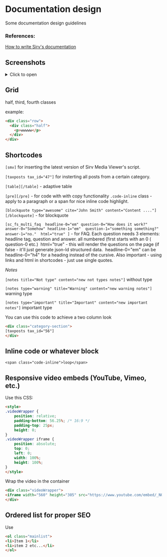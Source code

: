 # Documentation design
Some documentation design guidelines

### References:
[How to write Sirv's documentation](/content/documentation.html)

## Screenshots

<details>
  <summary>Click to open</summary>
Font used for screenshots: ShadowsIntoLight Sirv font.ttf
[font](https://3.basecamp.com/3562099/blobs/84ed75d4-fc1c-11e7-8449-ecf4bbcece28/download/ShadowsIntoLight%20Sirv%20font.ttf)

Arrows used for screenshots:

![alt text](https://sirv.sirv.com/blue-arrow-1.png?w=60)

    https://sirv.sirv.com/blue-arrow-1.png


----------
![alt text](https://sirv.sirv.com/blue-arrow-2.png?w=40)

    https://sirv.sirv.com/blue-arrow-2.png

----------
![alt text](https://sirv.sirv.com/blue-arrow-3.png?w=60)

    https://sirv.sirv.com/blue-arrow-3.png
----------

![alt text](https://sirv.sirv.com/website/screenshots/arrows/a_blue.png?w=60)

    https://sirv.sirv.com/website/screenshots/arrows/a_blue.png
----------

![alt text](https://sirv.sirv.com/website/screenshots/arrows/a.png?w=60)

    https://sirv.sirv.com/website/screenshots/arrows/a.png
----------

![alt text](https://sirv.sirv.com/website/screenshots/arrows/b_blue.png?w=60)

    https://sirv.sirv.com/website/screenshots/arrows/b_blue.png
----------

![alt text](https://sirv.sirv.com/website/screenshots/arrows/b.png?w=60)

    https://sirv.sirv.com/website/screenshots/arrows/b.png
----------

![alt text](https://sirv.sirv.com/website/screenshots/arrows/c_blue.png?w=60)

    https://sirv.sirv.com/website/screenshots/arrows/c_blue.png
----------

![alt text](https://sirv.sirv.com/website/screenshots/arrows/c.png?w=60)

    https://sirv.sirv.com/website/screenshots/arrows/c.png
----------

![alt text](https://sirv.sirv.com/website/screenshots/arrows/d_blue.png?w=60)

    https://sirv.sirv.com/website/screenshots/arrows/d_blue.png
----------

![alt text](https://sirv.sirv.com/website/screenshots/arrows/d.png?w=60)

    https://sirv.sirv.com/website/screenshots/arrows/d.png
----------

![alt text](https://sirv.sirv.com/website/screenshots/arrows/e_blue.png?w=60)

    https://sirv.sirv.com/website/screenshots/arrows/e_blue.png
----------

![alt text](https://sirv.sirv.com/website/screenshots/arrows/e.png?w=60)

    https://sirv.sirv.com/website/screenshots/arrows/e.png
----------

![alt text](https://sirv.sirv.com/website/screenshots/arrows/f_blue.png?w=60)

    https://sirv.sirv.com/website/screenshots/arrows/f_blue.png
----------

![alt text](https://sirv.sirv.com/website/screenshots/arrows/f.png?w=60)

    https://sirv.sirv.com/website/screenshots/arrows/f.png
----------

![alt text](https://sirv.sirv.com/website/screenshots/arrows/g_blue.png?w=60)

    https://sirv.sirv.com/website/screenshots/arrows/g_blue.png
----------

![alt text](https://sirv.sirv.com/website/screenshots/arrows/g.png?w=60)

    https://sirv.sirv.com/website/screenshots/arrows/g.png
----------

![alt text](https://sirv.sirv.com/website/screenshots/arrows/h_blue.png?w=60)

    https://sirv.sirv.com/website/screenshots/arrows/h_blue.png
----------

![alt text](https://sirv.sirv.com/website/screenshots/arrows/h.png?w=60)

    https://sirv.sirv.com/website/screenshots/arrows/h.png
----------

![alt text](https://sirv.sirv.com/website/screenshots/arrows/k_blue.png?w=60)

    https://sirv.sirv.com/website/screenshots/arrows/k_blue.png
----------

![alt text](https://sirv.sirv.com/website/screenshots/arrows/k.png?w=60)

    https://sirv.sirv.com/website/screenshots/arrows/k.png
----------

![alt text](https://sirv.sirv.com/website/screenshots/arrows/l_blue.png?w=60)

    https://sirv.sirv.com/website/screenshots/arrows/l_blue.png
----------

![alt text](https://sirv.sirv.com/website/screenshots/arrows/l.png?w=60)

    https://sirv.sirv.com/website/screenshots/arrows/l.png


### Colours of arrows/text in screenshots:


**Blue**: <span style="color:#317bba">#317bba</span>

**Red**: <span style="color:#c42734">#c42734</span>

Example screenshots:

![alt text](https://sirv-cdn.sirv.com/Style%20Guide/screenshot1.png)



![alt text](https://sirv-cdn.sirv.com/Style%20Guide/screenshot2.png)

Screenshots should be saved using a unique and descriptive name (with suitable keywords) and uploaded to this folder of the sirv account:

[https://my.sirv.com/#/browse/website/screenshots](https://my.sirv.com/#/browse/website/screenshots)

Lists in the documentation should be numerated in  and with proper HTML markup (ol tag):
1. Create an account.
2. Upload the images.
3. Create a spin.
etc.

</details>

## Grid
half, third, fourth classes

example:

```html
<div class="row">
  <div class="half">
    <p>wwwww</p>
  </div>
</div>
```


## Shortcodes
`[smv]` for inserting the latest version of Sirv Media Viewer's script.

`[taxposts tax_id="47"]` for insterting all posts from a certain category.

`[table][/table]` - adaptive table

`[pre][/pre]` - for code with with copy functionality
`.code-inline` class - apply to a paragraph or a span for nice inline code highlight.

`[blockquote type="awesome" cite="John Smith" content="Content ...."]`
`[/blockquote]` - for blockquote

`[sc_fs_multi_faq  headline-0="em" question-0="How does it work?" answer-0="Somehow" headline-1="em"  question-1="something something?" answer-1="no."  html="true" ]` - for FAQ. Each question needs 3 elements: headline tag, question and answer. all numbered (first starts with an 0 ( question-0  etc.)
 html="true" - this will render the questions on the page (if false - it'll just generate json-ld structured data. 
headline-0="em" can be headline-0="h4" for a heading instead of the cursive.
Also important - using links and html in shortcodes - just use single quotes. 

*Notes*

`[notes title="Not type" content="new not types notes"]` without type

`[notes type="warning" title="Warning" content="new warning notes"]` warning type

`[notes type="important" title="Important" content="new important notes"]` important type

You can use this code to achieve a two column look
```html
<div class="category-section">
[taxposts tax_id="56"]
</div>
```
## Inline code or whatever block
```<span class="code-inline">loop</span>```

## Responsive video embeds (YouTube, Vimeo, etc.)
Use this CSS:
```html
<style>
.videoWrapper {
	position: relative;
	padding-bottom: 56.25%; /* 16:9 */
	padding-top: 25px;
	height: 0;
}
.videoWrapper iframe {
	position: absolute;
	top: 0;
	left: 0;
	width: 100%;
	height: 100%;
}
</style>
```
Wrap the video in the container
```html
<div class="videoWrapper">
<iframe width="560" height="305" src="https://www.youtube.com/embed/_NODkWcHeW0?rel=0" frameborder="0" allow="autoplay; encrypted-media" allowfullscreen></iframe>
</div>
```

## Ordered list for proper SEO

Use

```html
<ol class="mainlist">
<li>Item 1</li>
<li>item 2 etc...</li>
</ol>
```
